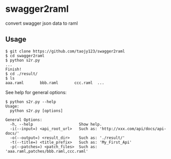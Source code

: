 # swagger2raml
convert swagger json data to raml



Usage
----------------------------------

    $ git clone https://github.com/taojy123/swagger2raml
    $ cd swagger2raml
    $ python s2r.py
    ...
    Finish!
	$ cd ./result/
	$ ls
	aaa.raml       bbb.raml       ccc.raml  ...


See help for general options:

    $ python s2r.py --help
	Usage:   
	  python s2r.py [options]
	
	General Options:
	  -h, --help                    Show help.
	  -i(--input=) <api_root_url>   Such as: 'http://xxx.com/api/docs/api-docs/'
	  -o(--output=) <result_dir>    Such as: './result/'
	  -t(--title=) <title_prefix>   Such as: 'My_First_Api'
	  -p(--patches=) <patch_files>  Such as: 'aaa.raml,patches/bbb.raml,ccc.raml'
	
